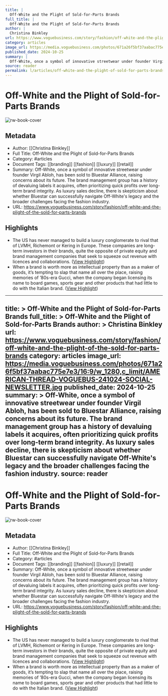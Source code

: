 ```yaml
---
title: |
  Off-White and the Plight of Sold-for-Parts Brands
full_title: |
  Off-White and the Plight of Sold-for-Parts Brands
author: |
  Christina Binkley
url: https://www.voguebusiness.com/story/fashion/off-white-and-the-plight-of-the-sold-for-parts-brands
category: articles
image_url: https://media.voguebusiness.com/photos/671a26f5bf37aabac775e7e3/16:9/w_1280,c_limit/AMERICAN-THREAD-VOGUEBUS-241024-SOCIAL-NEWSLETTER.jpg
published_date: 2024-10-25
summary: |
  Off-White, once a symbol of innovative streetwear under founder Virgil Abloh, has been sold to Bluestar Alliance, raising concerns about its future. The brand management group has a history of devaluing labels it acquires, often prioritizing quick profits over long-term brand integrity. As luxury sales decline, there is skepticism about whether Bluestar can successfully navigate Off-White's legacy and the broader challenges facing the fashion industry.
source: reader
permalink: l/articles/off-white-and-the-plight-of-sold-for-parts-brands
---
```

# Off-White and the Plight of Sold-for-Parts Brands

![rw-book-cover](https://media.voguebusiness.com/photos/671a26f5bf37aabac775e7e3/16:9/w_1280,c_limit/AMERICAN-THREAD-VOGUEBUS-241024-SOCIAL-NEWSLETTER.jpg)

## Metadata
- Author: [[Christina Binkley]]
- Full Title: Off-White and the Plight of Sold-for-Parts Brands
- Category: #articles
- Document Tags: [[branding]] [[fashion]] [[luxury]] [[retail]] 
- Summary: Off-White, once a symbol of innovative streetwear under founder Virgil Abloh, has been sold to Bluestar Alliance, raising concerns about its future. The brand management group has a history of devaluing labels it acquires, often prioritizing quick profits over long-term brand integrity. As luxury sales decline, there is skepticism about whether Bluestar can successfully navigate Off-White's legacy and the broader challenges facing the fashion industry.
- URL: https://www.voguebusiness.com/story/fashion/off-white-and-the-plight-of-the-sold-for-parts-brands

## Highlights
- The US has never managed to build a luxury conglomerate to rival that of LVMH, Richemont or Kering in Europe. These companies are long-term investors in their brands, quite the opposite of private equity and brand management companies that seek to squeeze out revenue with licences and collaborations. ([View Highlight](https://read.readwise.io/read/01jb1q7f8tevyrha3c3043enp6))
- When a brand is worth more as intellectual property than as a maker of goods, it’s tempting to slap that name all over the place, raising memories of ’80s-era Gucci, when the company began licensing its name to board games, sports gear and other products that had little to do with the Italian brand. ([View Highlight](https://read.readwise.io/read/01jb1q85xt1thqqyj39ehta9e2))


---
title: >
  Off-White and the Plight of Sold-for-Parts Brands
full_title: >
  Off-White and the Plight of Sold-for-Parts Brands
author: >
  Christina Binkley
url: https://www.voguebusiness.com/story/fashion/off-white-and-the-plight-of-the-sold-for-parts-brands
category: articles
image_url: https://media.voguebusiness.com/photos/671a26f5bf37aabac775e7e3/16:9/w_1280,c_limit/AMERICAN-THREAD-VOGUEBUS-241024-SOCIAL-NEWSLETTER.jpg
published_date: 2024-10-25
summary: >
  Off-White, once a symbol of innovative streetwear under founder Virgil Abloh, has been sold to Bluestar Alliance, raising concerns about its future. The brand management group has a history of devaluing labels it acquires, often prioritizing quick profits over long-term brand integrity. As luxury sales decline, there is skepticism about whether Bluestar can successfully navigate Off-White's legacy and the broader challenges facing the fashion industry.
source: reader
---
# Off-White and the Plight of Sold-for-Parts Brands

![rw-book-cover](https://media.voguebusiness.com/photos/671a26f5bf37aabac775e7e3/16:9/w_1280,c_limit/AMERICAN-THREAD-VOGUEBUS-241024-SOCIAL-NEWSLETTER.jpg)

## Metadata
- Author: [[Christina Binkley]]
- Full Title: Off-White and the Plight of Sold-for-Parts Brands
- Category: #articles
- Document Tags: [[branding]] [[fashion]] [[luxury]] [[retail]] 
- Summary: Off-White, once a symbol of innovative streetwear under founder Virgil Abloh, has been sold to Bluestar Alliance, raising concerns about its future. The brand management group has a history of devaluing labels it acquires, often prioritizing quick profits over long-term brand integrity. As luxury sales decline, there is skepticism about whether Bluestar can successfully navigate Off-White's legacy and the broader challenges facing the fashion industry.
- URL: https://www.voguebusiness.com/story/fashion/off-white-and-the-plight-of-the-sold-for-parts-brands

## Highlights
- The US has never managed to build a luxury conglomerate to rival that of LVMH, Richemont or Kering in Europe. These companies are long-term investors in their brands, quite the opposite of private equity and brand management companies that seek to squeeze out revenue with licences and collaborations. ([View Highlight](https://read.readwise.io/read/01jb1q7f8tevyrha3c3043enp6))
- When a brand is worth more as intellectual property than as a maker of goods, it’s tempting to slap that name all over the place, raising memories of ’80s-era Gucci, when the company began licensing its name to board games, sports gear and other products that had little to do with the Italian brand. ([View Highlight](https://read.readwise.io/read/01jb1q85xt1thqqyj39ehta9e2))


